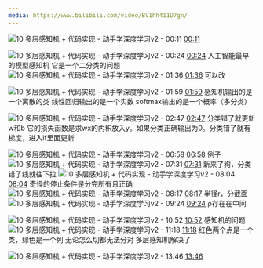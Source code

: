 ```yaml
---
media: https://www.bilibili.com/video/BV1hh411U7gn/
---
```

![10 多层感知机 + 代码实现 - 动手学深度学习v2 - 00:11](10%20多层感知机%20+%20代码实现%20-%20动手学深度学习v2PT11.02S.webp) [00:11](https://www.bilibili.com/video/BV1hh411U7gn/?t=11.02#t=11.02) 

![10 多层感知机 + 代码实现 - 动手学深度学习v2 - 00:24](10%20多层感知机%20+%20代码实现%20-%20动手学深度学习v2PT24.522S.webp) [00:24](https://www.bilibili.com/video/BV1hh411U7gn/?t=24.522472#t=24.52) 人工智能最早的模型感知机
它是一个二分类的问题
![10 多层感知机 + 代码实现 - 动手学深度学习v2 - 01:36](10%20多层感知机%20+%20代码实现%20-%20动手学深度学习v2PT1M36.576S.webp) [01:36](https://www.bilibili.com/video/BV1hh411U7gn/?t=96.576197#t=01:36.58) 可以改

![10 多层感知机 + 代码实现 - 动手学深度学习v2 - 01:59](10%20多层感知机%20+%20代码实现%20-%20动手学深度学习v2PT1M59.222S.webp) [01:59](https://www.bilibili.com/video/BV1hh411U7gn/?t=119.22159#t=01:59.22) 感知机输出的是一个离散的类
线性回归输出的是一个实数
softmax输出的是一个概率（多分类）


![10 多层感知机 + 代码实现 - 动手学深度学习v2 - 02:47](10%20多层感知机%20+%20代码实现%20-%20动手学深度学习v2PT2M47.725S.webp) [02:47](https://www.bilibili.com/video/BV1hh411U7gn/?t=167.724712#t=02:47.72) 
分类错了就更新w和b
它的损失函数是求wx的内积放入y。如果分类正确输出为0。分类错了就有梯度，进入if里面更新

![10 多层感知机 + 代码实现 - 动手学深度学习v2 - 06:58](10%20多层感知机%20+%20代码实现%20-%20动手学深度学习v2PT6M58.091S.webp) [06:58](https://www.bilibili.com/video/BV1hh411U7gn/?t=418.090781#t=06:58.09) 例子
![10 多层感知机 + 代码实现 - 动手学深度学习v2 - 07:31](10%20多层感知机%20+%20代码实现%20-%20动手学深度学习v2PT7M31.34S.webp) [07:31](https://www.bilibili.com/video/BV1hh411U7gn/?t=451.339681#t=07:31.34) 新来了狗，分类错了线就往下拉
![10 多层感知机 + 代码实现 - 动手学深度学习v2 - 08:04](10%20多层感知机%20+%20代码实现%20-%20动手学深度学习v2PT8M4.891S.webp) [08:04](https://www.bilibili.com/video/BV1hh411U7gn/?t=484.891485#t=08:04.89) 奇怪的停止条件是分完所有且正确
![10 多层感知机 + 代码实现 - 动手学深度学习v2 - 08:17](10%20多层感知机%20+%20代码实现%20-%20动手学深度学习v2PT8M17.49S.webp) [08:17](https://www.bilibili.com/video/BV1hh411U7gn/?t=497.48994#t=08:17.49) 
半径r，分截面
![10 多层感知机 + 代码实现 - 动手学深度学习v2 - 09:24](10%20多层感知机%20+%20代码实现%20-%20动手学深度学习v2PT9M24.649S.webp) [09:24](https://www.bilibili.com/video/BV1hh411U7gn/?t=564.649114#t=09:24.65) ρ存在在中间

![10 多层感知机 + 代码实现 - 动手学深度学习v2 - 10:52](10%20多层感知机%20+%20代码实现%20-%20动手学深度学习v2PT10M52.795S.webp) [10:52](https://www.bilibili.com/video/BV1hh411U7gn/?t=652.795327#t=10:52.80) 感知机的问题
![10 多层感知机 + 代码实现 - 动手学深度学习v2 - 11:18](10%20多层感知机%20+%20代码实现%20-%20动手学深度学习v2PT11M18.497S.webp) [11:18](https://www.bilibili.com/video/BV1hh411U7gn/?t=678.496673#t=11:18.50) 红色两个点是一个类，绿色是一个列
无论怎么切都无法分对
多层感知机解决了

![10 多层感知机 + 代码实现 - 动手学深度学习v2 - 13:46](10%20多层感知机%20+%20代码实现%20-%20动手学深度学习v2PT13M46.958S.webp) [13:46](https://www.bilibili.com/video/BV1hh411U7gn/?t=826.958355#t=13:46.96) 